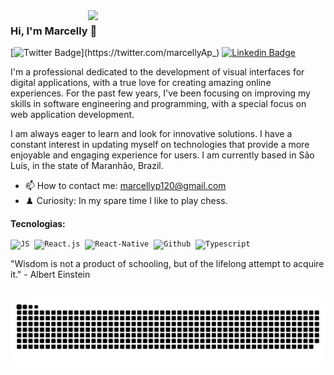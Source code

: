 <img align="right" src="https://github.com/MarcellyP/MarcellyP/assets/116754560/4bc94171-255b-4130-bfd9-290d763859e2" width="380"  />

### Hi, I'm Marcelly 👋 
 [![Twitter Badge](https://img.shields.io/badge/-@marcellyAp_-4B0082?style=flat-square&labelColor=4B0082&logo=twitter&logoColor=white&link=https://twitter.com/marcellyAp_)](https://twitter.com/marcellyAp_) [![Linkedin Badge](https://img.shields.io/badge/-Marcelly%20Pereira-4B0082?style=flat-square&logo=Linkedin&logoColor=white&link=https://www.linkedin.com/in/marcelly-pereira/)](https://www.linkedin.com/in/marcelly-pereira/)


I'm a professional dedicated to the development of visual interfaces for digital applications, with a true love for creating amazing online experiences. For the past few years, I've been focusing on improving my skills in software engineering and programming, with a special focus on web application development.

I am always eager to learn and look for innovative solutions. I have a constant interest in updating myself on technologies that provide a more enjoyable and engaging experience for users. I am currently based in São Luís, in the state of Maranhão, Brazil.

- 📫 How to contact me: marcellyp120@gmail.com
- ♟️ Curiosity: In my spare time I like to play chess.


 **Tecnologias:**
<p align="left">
  <code><img src="https://user-images.githubusercontent.com/51785898/91357834-3eb8df00-e7c8-11ea-9936-0ce666ac2a11.png" alt="JS" width="38" height="38"/></code>&nbsp;
  <code><img src="https://user-images.githubusercontent.com/51785898/91357843-411b3900-e7c8-11ea-8161-3e8191a6cde2.png" alt="React.js" width="45" height="38"/></code>&nbsp;
    <code><img src="https://assets-global.website-files.com/5d9bc5d562ffc2869b470941/5e1f9804b36ff7196d4b72a0_logo-react-native-tech.png" alt="React-Native" width="40" height="35" /></code>&nbsp;
  <code><img src="https://user-images.githubusercontent.com/51785898/91358353-0cf44800-e7c9-11ea-9a54-0a988aa2837c.png" alt="Github" width="38" height="38"/></code>&nbsp;
  <code><img src="https://user-images.githubusercontent.com/51785898/91358426-3319e800-e7c9-11ea-9df0-b5a207cecfce.png" alt="Typescript" width="38" height="38"/></code>&nbsp;
 </p>
 
 
"Wisdom is not a product of schooling, but of the lifelong attempt to acquire it." - Albert Einstein
   

   
  
##

![snake gif](https://github.com/MarcellyP/MarcellyP/blob/output/github-contribution-grid-snake.svg)
  

